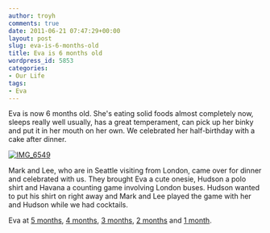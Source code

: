```yaml
---
author: troyh
comments: true
date: 2011-06-21 07:47:29+00:00
layout: post
slug: eva-is-6-months-old
title: Eva is 6 months old
wordpress_id: 5853
categories:
- Our Life
tags:
- Eva
---
```


Eva is now 6 months old. She's eating solid foods almost completely now, sleeps really well usually, has a great temperament, can pick up her binky and put it in her mouth on her own. We celebrated her half-birthday with a cake after dinner.

[![IMG_6549](http://farm6.static.flickr.com/5226/5863275625_b8964df397.jpg)](http://www.flickr.com/photos/troyh/5863275625/)

Mark and Lee, who are in Seattle visiting from London, came over for dinner and celebrated with us. They brought Eva a cute onesie, Hudson a polo shirt and Havana a counting game involving London buses. Hudson wanted to put his shirt on right away and Mark and Lee played the game with her and Hudson while we had cocktails.

Eva at [5 months](http://troyandgay.com/2011/05/20/eva-at-5-months/), [4 months](http://troyandgay.com/2011/04/20/evas-4-month-update/), [3 months](http://troyandgay.com/2011/03/20/eva-is-3-months-old/), [2 months](http://troyandgay.com/2011/02/20/evas-2-months-old/) and [1 month](http://troyandgay.com/2011/01/20/eva-at-1-month/).
